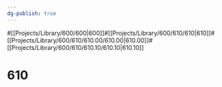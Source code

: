 ```yaml
---
dg-publish: true
---
```

#[[Projects/Library/600/600\|600]]#[[Projects/Library/600/610/610\|610]]#[[Projects/Library/600/610/610.00/610.00\|610.00]]#[[Projects/Library/600/610/610.10/610.10\|610.10]]

# 610

